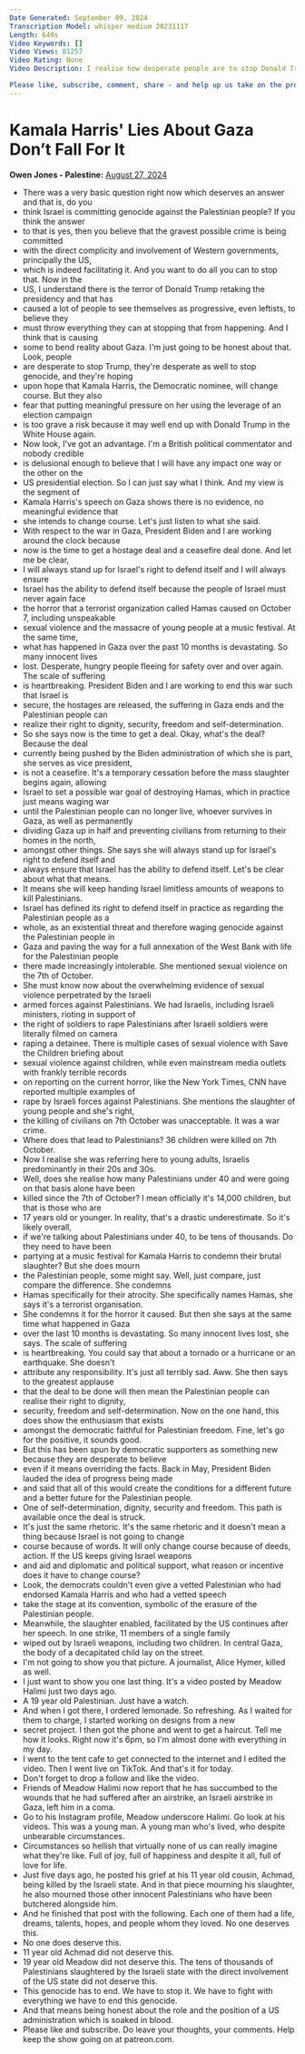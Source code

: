 ```yaml
---
Date Generated: September 09, 2024
Transcription Model: whisper medium 20231117
Length: 649s
Video Keywords: []
Video Views: 81257
Video Rating: None
Video Description: I realise how desperate people are to stop Donald Trump - but that doesn't mean you should bend reality.

Please like, subscribe, comment, share - and help up us take on the pro-war media here: https://www.patreon.com/owenjones84
---
```


# Kamala Harris' Lies About Gaza Don’t Fall For It
**Owen Jones - Palestine:** [August 27, 2024](https://www.youtube.com/watch?v=c0wRTqsXCOE)
*  There was a very basic question right now which deserves an answer and that is, do you
*  think Israel is committing genocide against the Palestinian people? If you think the answer
*  to that is yes, then you believe that the gravest possible crime is being committed
*  with the direct complicity and involvement of Western governments, principally the US,
*  which is indeed facilitating it. And you want to do all you can to stop that. Now in the
*  US, I understand there is the terror of Donald Trump retaking the presidency and that has
*  caused a lot of people to see themselves as progressive, even leftists, to believe they
*  must throw everything they can at stopping that from happening. And I think that is causing
*  some to bend reality about Gaza. I'm just going to be honest about that. Look, people
*  are desperate to stop Trump, they're desperate as well to stop genocide, and they're hoping
*  upon hope that Kamala Harris, the Democratic nominee, will change course. But they also
*  fear that putting meaningful pressure on her using the leverage of an election campaign
*  is too grave a risk because it may well end up with Donald Trump in the White House again.
*  Now look, I've got an advantage. I'm a British political commentator and nobody credible
*  is delusional enough to believe that I will have any impact one way or the other on the
*  US presidential election. So I can just say what I think. And my view is the segment of
*  Kamala Harris's speech on Gaza shows there is no evidence, no meaningful evidence that
*  she intends to change course. Let's just listen to what she said.
*  With respect to the war in Gaza, President Biden and I are working around the clock because
*  now is the time to get a hostage deal and a ceasefire deal done. And let me be clear,
*  I will always stand up for Israel's right to defend itself and I will always ensure
*  Israel has the ability to defend itself because the people of Israel must never again face
*  the horror that a terrorist organization called Hamas caused on October 7, including unspeakable
*  sexual violence and the massacre of young people at a music festival. At the same time,
*  what has happened in Gaza over the past 10 months is devastating. So many innocent lives
*  lost. Desperate, hungry people fleeing for safety over and over again. The scale of suffering
*  is heartbreaking. President Biden and I are working to end this war such that Israel is
*  secure, the hostages are released, the suffering in Gaza ends and the Palestinian people can
*  realize their right to dignity, security, freedom and self-determination.
*  So she says now is the time to get a deal. Okay, what's the deal? Because the deal
*  currently being pushed by the Biden administration of which she is part, she serves as vice president,
*  is not a ceasefire. It's a temporary cessation before the mass slaughter begins again, allowing
*  Israel to set a possible war goal of destroying Hamas, which in practice just means waging war
*  until the Palestinian people can no longer live, whoever survives in Gaza, as well as permanently
*  dividing Gaza up in half and preventing civilians from returning to their homes in the north,
*  amongst other things. She says she will always stand up for Israel's right to defend itself and
*  always ensure that Israel has the ability to defend itself. Let's be clear about what that means.
*  It means she will keep handing Israel limitless amounts of weapons to kill Palestinians.
*  Israel has defined its right to defend itself in practice as regarding the Palestinian people as a
*  whole, as an existential threat and therefore waging genocide against the Palestinian people in
*  Gaza and paving the way for a full annexation of the West Bank with life for the Palestinian people
*  there made increasingly intolerable. She mentioned sexual violence on the 7th of October.
*  She must know now about the overwhelming evidence of sexual violence perpetrated by the Israeli
*  armed forces against Palestinians. We had Israelis, including Israeli ministers, rioting in support of
*  the right of soldiers to rape Palestinians after Israeli soldiers were literally filmed on camera
*  raping a detainee. There is multiple cases of sexual violence with Save the Children briefing about
*  sexual violence against children, while even mainstream media outlets with frankly terrible records
*  on reporting on the current horror, like the New York Times, CNN have reported multiple examples of
*  rape by Israeli forces against Palestinians. She mentions the slaughter of young people and she's right,
*  the killing of civilians on 7th October was unacceptable. It was a war crime.
*  Where does that lead to Palestinians? 36 children were killed on 7th October.
*  Now I realise she was referring here to young adults, Israelis predominantly in their 20s and 30s.
*  Well, does she realise how many Palestinians under 40 and were going on that basis alone have been
*  killed since the 7th of October? I mean officially it's 14,000 children, but that is those who are
*  17 years old or younger. In reality, that's a drastic underestimate. So it's likely overall,
*  if we're talking about Palestinians under 40, to be tens of thousands. Do they need to have been
*  partying at a music festival for Kamala Harris to condemn their brutal slaughter? But she does mourn
*  the Palestinian people, some might say. Well, just compare, just compare the difference. She condemns
*  Hamas specifically for their atrocity. She specifically names Hamas, she says it's a terrorist organisation.
*  She condemns it for the horror it caused. But then she says at the same time what happened in Gaza
*  over the last 10 months is devastating. So many innocent lives lost, she says. The scale of suffering
*  is heartbreaking. You could say that about a tornado or a hurricane or an earthquake. She doesn't
*  attribute any responsibility. It's just all terribly sad. Aww. She then says to the greatest applause
*  that the deal to be done will then mean the Palestinian people can realise their right to dignity,
*  security, freedom and self-determination. Now on the one hand, this does show the enthusiasm that exists
*  amongst the democratic faithful for Palestinian freedom. Fine, let's go for the positive, it sounds good.
*  But this has been spun by democratic supporters as something new because they are desperate to believe
*  even if it means overriding the facts. Back in May, President Biden lauded the idea of progress being made
*  and said that all of this would create the conditions for a different future and a better future for the Palestinian people.
*  One of self-determination, dignity, security and freedom. This path is available once the deal is struck.
*  It's just the same rhetoric. It's the same rhetoric and it doesn't mean a thing because Israel is not going to change
*  course because of words. It will only change course because of deeds, action. If the US keeps giving Israel weapons
*  and aid and diplomatic and political support, what reason or incentive does it have to change course?
*  Look, the democrats couldn't even give a vetted Palestinian who had endorsed Kamala Harris and who had a vetted speech
*  take the stage at its convention, symbolic of the erasure of the Palestinian people.
*  Meanwhile, the slaughter enabled, facilitated by the US continues after her speech. In one strike, 11 members of a single family
*  wiped out by Israeli weapons, including two children. In central Gaza, the body of a decapitated child lay on the street.
*  I'm not going to show you that picture. A journalist, Alice Hymer, killed as well.
*  I just want to show you one last thing. It's a video posted by Meadow Halimi just two days ago.
*  A 19 year old Palestinian. Just have a watch.
*  And when I got there, I ordered lemonade. So refreshing. As I waited for them to charge, I started working on designs from a new
*  secret project. I then got the phone and went to get a haircut. Tell me how it looks. Right now it's 6pm, so I'm almost done with everything in my day.
*  I went to the tent cafe to get connected to the internet and I edited the video. Then I went live on TikTok. And that's it for today.
*  Don't forget to drop a follow and like the video.
*  Friends of Meadow Halimi now report that he has succumbed to the wounds that he had suffered after an airstrike, an Israeli airstrike in Gaza, left him in a coma.
*  Go to his Instagram profile, Meadow underscore Halimi. Go look at his videos. This was a young man. A young man who's lived, who despite unbearable circumstances.
*  Circumstances so hellish that virtually none of us can really imagine what they're like. Full of joy, full of happiness and despite it all, full of love for life.
*  Just five days ago, he posted his grief at his 11 year old cousin, Achmad, being killed by the Israeli state. And in that piece mourning his slaughter, he also mourned those other innocent Palestinians who have been butchered alongside him.
*  And he finished that post with the following. Each one of them had a life, dreams, talents, hopes, and people whom they loved. No one deserves this.
*  No one does deserve this.
*  11 year old Achmad did not deserve this.
*  19 year old Meadow did not deserve this. The tens of thousands of Palestinians slaughtered by the Israeli state with the direct involvement of the US state did not deserve this.
*  This genocide has to end. We have to stop it. We have to fight with everything we have to end this genocide.
*  And that means being honest about the role and the position of a US administration which is soaked in blood.
*  Please like and subscribe. Do leave your thoughts, your comments. Help keep the show going on at patreon.com.
